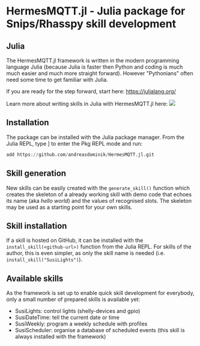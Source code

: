 # HermesMQTT.jl - Julia package for Snips/Rhasspy skill development

## Julia

The HermesMQTT.jl framework is written in the
modern programming language Julia (because Julia is faster
then Python and coding is much much easier and much more straight forward).
However "Pythonians" often need some time to get familiar with Julia.

If you are ready for the step forward, start here: https://julialang.org/

Learn more about writing skills in Julia with HermesMQTT.jl here: 
 [![](https://img.shields.io/badge/docs-latest-blue.svg)](https://andreasdominik.github.io/HermesMQTT.jl/dev)


## Installation

The package can be installed with the Julia package manager. From the Julia REPL, type ] to enter the Pkg REPL mode and run:

```julia
add https://github.com/andreasdominik/HermesMQTT.jl.git
```

## Skill generation

New skills can be easily created with the `generate_skill()` function
which creates the skeleton of a already working skill with demo code that 
echoes its name (aka *hello world*) and the values of recognised slots.
The skeleton may be used as a starting point for your own skills.

## Skill installation

If a skill is hosted on GitHub, it can be installed with 
the `install_skill(<github-url>)` function from the Julia REPL.
For skills of the author, this is even simpler, as only the 
skill name is needed (i.e. `install_skill("SusiLights")`).

## Available skills

As the framework is set up to enable quick skill development for
everybody, only a small number of prepared skills is available yet:

- SusiLights: control lights (shelly-devices and gpio)
- SusiDateTime: tell the current date or time
- SusiWeekly: program a weekly schedule with profiles  
- SusiScheduler: organise a database of scheduled events (this
  skill is always installed with the framework)
